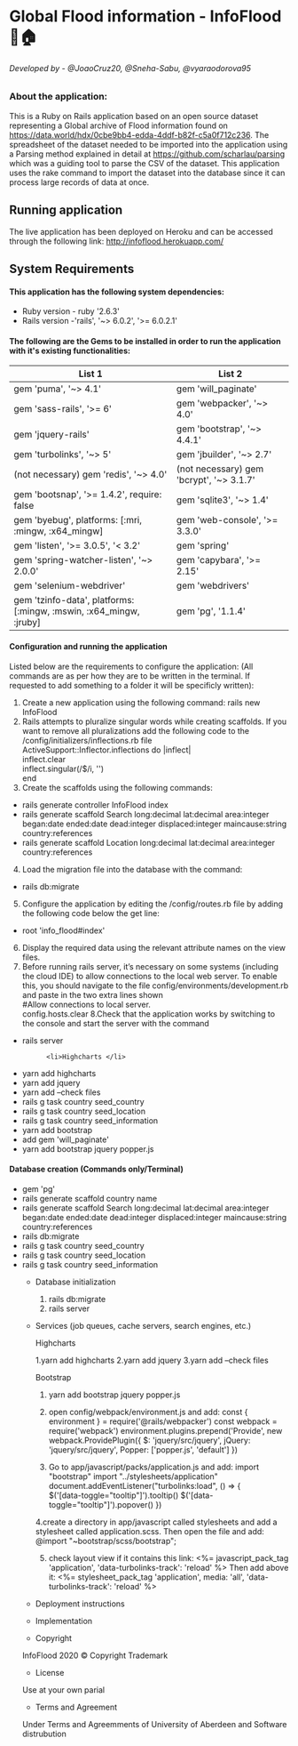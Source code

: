 # Global Flood information - InfoFlood :ocean::house:
###### *Developed by - @JoaoCruz20, @Sneha-Sabu, @vyaraodorova95*
### About the application:
This is a Ruby on Rails application based on an open source dataset representing a Global archive of Flood information found on https://data.world/hdx/0cbe9bb4-edda-4ddf-b82f-c5a0f712c236.
The spreadsheet of the dataset needed to be imported into the application using a Parsing method explained in detail at https://github.com/scharlau/parsing which was a guiding tool to parse the CSV of the dataset. This application uses the rake command to import the dataset into the database since it can process large records of data at once. </p>

## Running application
The live application has been deployed on Heroku and can be accessed through the following link:
http://infoflood.herokuapp.com/

## System Requirements 
#### This application has the following system dependencies:
* Ruby version  - ruby '2.6.3'
* Rails version -'rails', '~> 6.0.2', '>= 6.0.2.1'

#### The following are the Gems to be installed in order to run the application with it's existing functionalities:
List 1 | List 2 
------------ | -------------
gem 'puma', '~> 4.1'| gem 'will_paginate'
gem 'sass-rails', '>= 6' | gem 'webpacker', '~> 4.0'
gem 'jquery-rails' | gem 'bootstrap', '~> 4.4.1'
gem 'turbolinks', '~> 5' | gem 'jbuilder', '~> 2.7'
(not necessary) gem 'redis', '~> 4.0' | (not necessary) gem 'bcrypt', '~> 3.1.7'
gem 'bootsnap', '>= 1.4.2', require: false | gem 'sqlite3', '~> 1.4'
gem 'byebug', platforms: [:mri, :mingw, :x64_mingw] | gem 'web-console', '>= 3.3.0'
gem 'listen', '>= 3.0.5', '< 3.2' | gem 'spring'
gem 'spring-watcher-listen', '~> 2.0.0' | gem 'capybara', '>= 2.15'
gem 'selenium-webdriver' | gem 'webdrivers'
gem 'tzinfo-data', platforms: [:mingw, :mswin, :x64_mingw, :jruby] | gem 'pg', '1.1.4'

#### Configuration and running the application
Listed below are the requirements to configure the application: (All commands are as per how they are to be written in the terminal. If requested to add something to a folder it will be specificly written):
1. Create a new application using the following command:
  rails new InfoFlood
2. Rails attempts to pluralize singular words while creating scaffolds. If you want to remove all pluralizations add the following code to the /config/initializers/inflections.rb file <br/>
ActiveSupport::Inflector.inflections do |inflect| <br/>
inflect.clear <br/>
inflect.singular(/$/i, '') <br/>
end
3. Create the scaffolds using the following commands:
  * rails generate controller InfoFlood index
  * rails generate scaffold Search long:decimal lat:decimal area:integer began:date ended:date dead:integer displaced:integer    maincause:string country:references
  * rails generate scaffold Location long:decimal lat:decimal area:integer country:references
4. Load the migration file into the database with the command:
  * rails db:migrate
5. Configure the application by editing the /config/routes.rb file by adding the following code below the get line: <br/>
  * root 'info_flood#index'
6. Display the required data using the relevant attribute names on the view files.
7. Before running rails server, it’s necessary on some systems (including the cloud IDE) to allow connections to the local web server. To enable this, you should navigate to the file config/environments/development.rb and paste in the two extra lines shown <br/>
  #Allow connections to local server. <br/>
 config.hosts.clear
8.Check that the application works by switching to the console and start the server with the command
* rails server

        	<li>Highcharts </li>
	<li>yarn add highcharts </li>
	<li>yarn add jquery</li>
	<li>yarn add –check files</li>
	<li>rails g task country seed_country</li>
	<li>rails g task country seed_location</li>
	<li>rails g task country seed_information</li>
	<li>yarn add bootstrap</li>
	<li>add gem 'will_paginate' </li>
	<li>yarn add bootstrap jquery popper.js</li> </ul>

<h4> Database creation (Commands only/Terminal) </h4>
  <ul>
	<li>gem 'pg'  </li>
	<li>rails generate scaffold country name </li>
	<li>rails generate scaffold Search long:decimal lat:decimal area:integer began:date ended:date dead:integer displaced:integer maincause:string country:references </li>
	<li>rails db:migrate </li>
	<li>rails g task country seed_country</li>
	<li>rails g task country seed_location</li>
	<li>rails g task country seed_information</li>
	

* Database initialization
  1. rails db:migrate
  2. rails server

* Services (job queues, cache servers, search engines, etc.)

    Highcharts
    
    1.yarn add highcharts
    2.yarn add jquery
    3.yarn add –check files
    
    Bootstrap
    
    1. yarn add bootstrap jquery popper.js
    2. open config/webpack/environment.js and add:
const { environment } = require('@rails/webpacker')
const webpack = require('webpack')
	environment.plugins.prepend('Provide',
new webpack.ProvidePlugin({
$: 'jquery/src/jquery',
jQuery: 'jquery/src/jquery',
Popper: ['popper.js', 'default']
})

   3. Go to app/javascript/packs/application.js and add:
import "bootstrap"
import "../stylesheets/application"
document.addEventListener("turbolinks:load", () => {    
    $('[data-toggle="tooltip"]').tooltip()
    $('[data-toggle="tooltip"]').popover()
})

   4.create a directory in app/javascript called stylesheets and add a stylesheet called application.scss. Then open the file and add:
@import "~bootstrap/scss/bootstrap";

   5. check layout view if it contains this link:
<%= javascript_pack_tag 'application', 'data-turbolinks-track': 'reload' %>
Then add above it:
<%= stylesheet_pack_tag 'application', media: 'all', 'data-turbolinks-track': 'reload' %>

* Deployment instructions

* Implementation

* Copyright

InfoFlood 2020 © Copyright Trademark

* License

Use at your own parial

* Terms and Agreement

Under Terms and Agreemments of University of Aberdeen and Software distrubution
